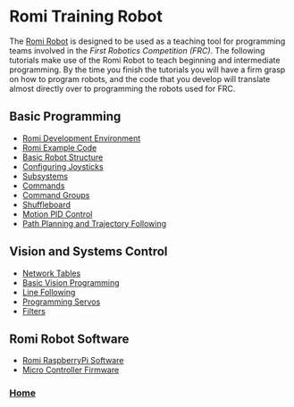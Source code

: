 # Romi Training Robot
The [Romi Robot](https://www.pololu.com/product/4022) is designed to be used as a teaching tool for programming teams involved in the <i>First Robotics Competition (FRC)</i>.  The following tutorials make use of the Romi Robot to teach beginning and intermediate programming.  By the time you finish the tutorials you will have a firm grasp on how to program robots, and the code that you develop will translate almost directly over to programming the robots used for FRC.

## Basic Programming
- [Romi Development Environment](romiDev)
- [Romi Example Code](romiExample)
- [Basic Robot Structure](romiStructure)
- [Configuring Joysticks](romiJoysticks)
- [Subsystems](romiSubsystems)
- [Commands](romiCommands)
- [Command Groups](romiCommandGroups)
- [Shuffleboard](romiShuffleboard)
- [Motion PID Control](romiPID)
- [Path Planning and Trajectory Following](romiPathPlanning)

## Vision and Systems Control
- [Network Tables](romiNetworkTables)
- [Basic Vision Programming](romiVision)
- [Line Following](romiLineFollow)
- [Programming Servos](romiServos)
- [Filters](romiFilters)

<!-- [Robot Arm](romiArm)
- [Robot Arm and Vision](romiArmVision) -->

<!-- [Color Sensor](colorSensor) -->

## Romi Robot Software
- [Romi RaspberryPi Software](romiPiSoftware)
- [Micro Controller Firmware](romiFirmware)


<h3><span style="float:left">
<a href="../index">Home</a></span>